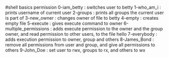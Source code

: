 #shell basics permission
0-iam_betty : switches user to betty
1-who_am_i : prints username of current user
2-groups : prints all groups the current user is part of
3-new_owner : changes owner of file to betty
4-empty : creates empty file
5-execute : gives execute command to owner
6-multiple_permissions : adds execute permission to the owner and the group owner, and read permission to other users, to the file hello
7-everybody : adds execution permission to owner, group and others
8-James_Bond : remove all permissions from user and group, and give all permissions to others
9-John_Doe : set user to rwx, groups to rx, and others to wx
